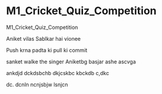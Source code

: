 # M1_Cricket_Quiz_Competition
M1_Cricket_Quiz_Competition

Aniket vilas Sablkar  hai vionee

Push krna padta ki pull ki commit

sanket walke the singer
Aniketbg basjar ashe ascvga

ankdjd dckdsbchb dkjcskbc kbckdb c,dkc

dc. dcnln ncnjsbjw lsnjcn 
